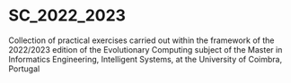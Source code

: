 # SC_2022_2023
Collection of practical exercises carried out within the framework of the 2022/2023 edition of the Evolutionary Computing subject of the Master in Informatics Engineering, Intelligent Systems, at the University of Coimbra, Portugal
